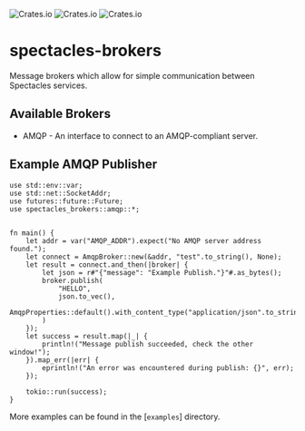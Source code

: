 ![Crates.io](https://img.shields.io/crates/v/spectacles-brokers.svg?style=for-the-badge) ![Crates.io](https://img.shields.io/crates/l/spectacles-brokers.svg?color=orange&style=for-the-badge) ![Crates.io](https://img.shields.io/crates/d/spectacles-brokers.svg?style=for-the-badge)

# spectacles-brokers

Message brokers which allow for simple communication between Spectacles services.

## Available Brokers
- AMQP - An interface to connect to an AMQP-compliant server.

## Example AMQP Publisher
```rust,norun
use std::env::var;
use std::net::SocketAddr;
use futures::future::Future;
use spectacles_brokers::amqp::*;


fn main() {
    let addr = var("AMQP_ADDR").expect("No AMQP server address found.");
    let connect = AmqpBroker::new(&addr, "test".to_string(), None);
    let result = connect.and_then(|broker| {
        let json = r#"{"message": "Example Publish."}"#.as_bytes();
        broker.publish(
            "HELLO", 
            json.to_vec(), 
            AmqpProperties::default().with_content_type("application/json".to_string()
        )
    });
    let success = result.map(|_| {
        println!("Message publish succeeded, check the other window!");
    }).map_err(|err| {
        eprintln!("An error was encountered during publish: {}", err);
    });

    tokio::run(success);
}

```

More examples can be found in the [`examples`] directory.